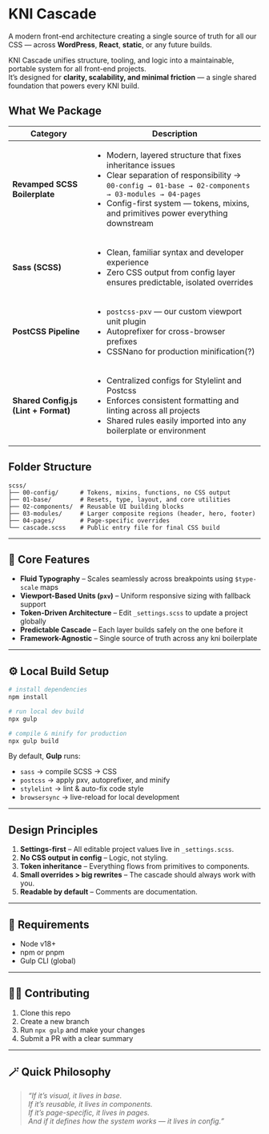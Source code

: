 # KNI Cascade

A modern front-end architecture creating a single source of truth for all our CSS — across **WordPress**, **React**, **static**, or any future builds.

KNI Cascade unifies structure, tooling, and logic into a maintainable, portable system for all front-end projects.  
It’s designed for **clarity, scalability, and minimal friction** — a single shared foundation that powers every KNI build.

## What We Package

<table>
  <thead>
    <tr>
      <th>Category</th>
      <th>Description</th>
    </tr>
  </thead>
  <tbody>
    <tr>
      <td><strong>Revamped SCSS Boilerplate</strong></td>
      <td>
        <ul>
          <li>Modern, layered structure that fixes inheritance issues</li>
          <li>Clear separation of responsibility → <BR><code>00-config → 01-base → 02-components → 03-modules → 04-pages</code></li>
          <li>Config-first system — tokens, mixins, and primitives power everything downstream</li>
        </ul>
      </td>
    </tr>
    <tr>
      <td><strong>Sass (SCSS)</strong></td>
      <td>
        <ul>
          <li>Clean, familiar syntax and developer experience</li>
          <li>Zero CSS output from config layer ensures predictable, isolated overrides</li>
        </ul>
      </td>
    </tr>
    <tr>
      <td><strong>PostCSS Pipeline</strong></td>
      <td>
        <ul>
          <li><code>postcss-pxv</code> — our custom viewport unit plugin</li>
          <li>Autoprefixer for cross-browser prefixes</li>
          <li>CSSNano for production minification(?)</li>
        </ul>
      </td>
    </tr>
    <tr>
      <td><strong>Shared Config.js (Lint + Format)</strong></td>
      <td>
        <ul>
          <li>Centralized configs for Stylelint and Postcss</li>
          <li>Enforces consistent formatting and linting across all projects</li>
          <li>Shared rules easily imported into any boilerplate or environment</li>
        </ul>
      </td>
    </tr>
  </tbody>
</table>

## Folder Structure

```plaintext
scss/
├── 00-config/      # Tokens, mixins, functions, no CSS output
├── 01-base/        # Resets, type, layout, and core utilities
├── 02-components/  # Reusable UI building blocks
├── 03-modules/     # Larger composite regions (header, hero, footer)
├── 04-pages/       # Page-specific overrides
└── cascade.scss    # Public entry file for final CSS build
```

---

## 🧩 Core Features

- **Fluid Typography** – Scales seamlessly across breakpoints using `$type-scale` maps
- **Viewport-Based Units (`pxv`)** – Uniform responsive sizing with fallback support
- **Token-Driven Architecture** – Edit `_settings.scss` to update a project globally
- **Predictable Cascade** – Each layer builds safely on the one before it
- **Framework-Agnostic** – Single source of truth across any kni boilerplate

---

## ⚙️ Local Build Setup

```bash
# install dependencies
npm install

# run local dev build
npx gulp

# compile & minify for production
npx gulp build
```

By default, **Gulp** runs:

- `sass` → compile SCSS → CSS
- `postcss` → apply pxv, autoprefixer, and minify
- `stylelint` → lint & auto-fix code style
- `browsersync` → live-reload for local development

---

## Design Principles

1. **Settings-first** – All editable project values live in `_settings.scss`.
2. **No CSS output in config** – Logic, not styling.
3. **Token inheritance** – Everything flows from primitives to components.
4. **Small overrides > big rewrites** – The cascade should always work with you.
5. **Readable by default** – Comments are documentation.

---

## 🧰 Requirements

- Node v18+
- npm or pnpm
- Gulp CLI (global)

---

## 🧑‍💻 Contributing

1. Clone this repo
2. Create a new branch
3. Run `npx gulp` and make your changes
4. Submit a PR with a clear summary

---

## 🪄 Quick Philosophy

> _“If it’s visual, it lives in base.  
> If it’s reusable, it lives in components.  
> If it’s page-specific, it lives in pages.  
> And if it defines how the system works — it lives in config.”_
